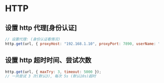 # HTTP

## 设置 http 代理[身份认证]

```js
// 设置代理: (身份认证看情况)
http.get(url, { proxyHost: "192.168.1.10", proxyPort: 7890, userName: "ozobi", password: 1014521824 });
```

## 设置 http 超时时间、尝试次数

```js
http.get(url, { maxTry: 3, timeout: 5000 });
// 一共尝试 3 次(默认3), 每次 5s (默认10s)超时
```

